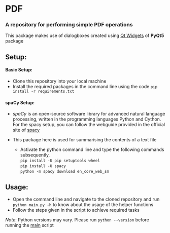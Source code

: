 # PDF
### __A repository for performing simple PDF operations__
This package makes use of dialogboxes created using 
[Qt Widgets](https://pythonspot.com/pyqt5-file-dialog/) of **PyQt5** package

## **Setup**:
#### **Basic Setup**:

  * Clone this repository into your local machine
  * Install the required packages in the command line using the code `pip install -r requirements.txt`
  
#### **spaCy Setup**:
* _spaCy_ is an open-source software library for advanced natural language processing, written in the programming languages Python and Cython.
  For the spacy setup, you can follow the webguide provided in the official site of [spacy](https://spacy.io/usage)
* This package here is used for summarising the contents of a text file


  * Activate the python command line and type the following commands subsequently,\
    `pip install -U pip setuptools wheel`\
    `pip install -U spacy`\
    `python -m spacy download en_core_web_sm`


## **Usage**:
  * Open the command line and navigate to the cloned repository and run  `python main.py -h` to know about the usage of the helper functions 
  * Follow the steps given in the script to achieve required tasks
  
  *Note*: Python versions may vary. Please run `python --version` before running the [main](./main.py) script

  
